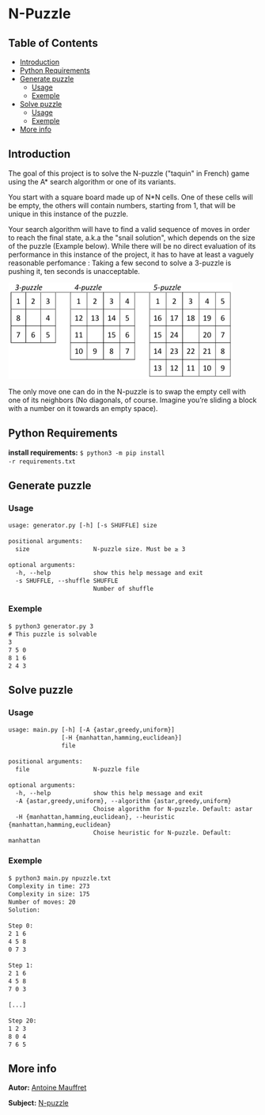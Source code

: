 # N-Puzzle
## Table of Contents
* [Introduction](#introduction)
* [Python Requirements](#python-requirements)
* [Generate puzzle](#generate-puzzle)
  * [Usage](#usage)
  * [Exemple](#exemple)
* [Solve puzzle](#solve-puzzle)
  * [Usage](#usage)
  * [Exemple](#exemple)
* [More info](#more-info)
  
## Introduction
The goal of this project is to solve the N-puzzle ("taquin" in French) game using the A*
search algorithm or one of its variants.  
  
You start with a square board made up of N\*N cells. One of these cells will be empty,
the others will contain numbers, starting from 1, that will be unique in this instance of
the puzzle.  
  
Your search algorithm will have to find a valid sequence of moves in order to reach the
final state, a.k.a the "snail solution", which depends on the size of the puzzle (Example
below). While there will be no direct evaluation of its performance in this instance of the
project, it has to have at least a vaguely reasonable perfomance : Taking a few second to
solve a 3-puzzle is pushing it, ten seconds is unacceptable.  
  
<img src="./.images/N-puzzle_exemple.png">
  
The only move one can do in the N-puzzle is to swap the empty cell with one of its
neighbors (No diagonals, of course. Imagine you’re sliding a block with a number on it
towards an empty space).  
  
## Python Requirements
**install requirements:** <code>$ python3 -m pip install -r requirements.txt</code>  
  
## Generate puzzle
### Usage
<pre><code>usage: generator.py [-h] [-s SHUFFLE] size

positional arguments:
  size                  N-puzzle size. Must be ≥ 3

optional arguments:
  -h, --help            show this help message and exit
  -s SHUFFLE, --shuffle SHUFFLE
                        Number of shuffle</code></pre>  
  
### Exemple
<pre><code>$ python3 generator.py 3
# This puzzle is solvable
3
7 5 0
8 1 6
2 4 3</code></pre>  
  
## Solve puzzle
### Usage
<pre><code>usage: main.py [-h] [-A {astar,greedy,uniform}]
               [-H {manhattan,hamming,euclidean}]
               file

positional arguments:
  file                  N-puzzle file

optional arguments:
  -h, --help            show this help message and exit
  -A {astar,greedy,uniform}, --algorithm {astar,greedy,uniform}
                        Choise algorithm for N-puzzle. Default: astar
  -H {manhattan,hamming,euclidean}, --heuristic {manhattan,hamming,euclidean}
                        Choise heuristic for N-puzzle. Default: manhattan</code></pre>  
  
### Exemple
<pre><code>$ python3 main.py npuzzle.txt
Complexity in time: 273
Complexity in size: 175
Number of moves: 20
Solution:

Step 0:
2 1 6
4 5 8
0 7 3

Step 1:
2 1 6
4 5 8
7 0 3

[...]

Step 20:
1 2 3
8 0 4
7 6 5</pre></code>
  
## More info
**Autor:** [Antoine Mauffret](https://github.com/AntoineMau)  
  
**Subject:** [N-puzzle](https://cdn.intra.42.fr/pdf/pdf/2024/npuzzle.en.pdf)

